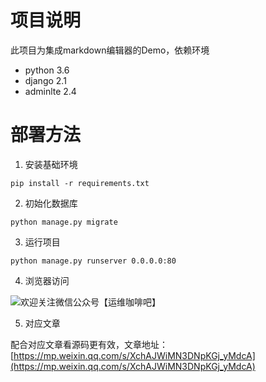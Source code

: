 # 项目说明

此项目为集成markdown编辑器的Demo，依赖环境

- python 3.6
- django 2.1
- adminlte 2.4

# 部署方法
1. 安装基础环境
```
pip install -r requirements.txt
```

2. 初始化数据库
```
python manage.py migrate
```

3. 运行项目
```
python manage.py runserver 0.0.0.0:80
```

4. 浏览器访问

![欢迎关注微信公众号【运维咖啡吧】](/images/qrcode.jpg)

5. 对应文章

配合对应文章看源码更有效，文章地址：[https://mp.weixin.qq.com/s/XchAJWiMN3DNpKGj_yMdcA](https://mp.weixin.qq.com/s/XchAJWiMN3DNpKGj_yMdcA)